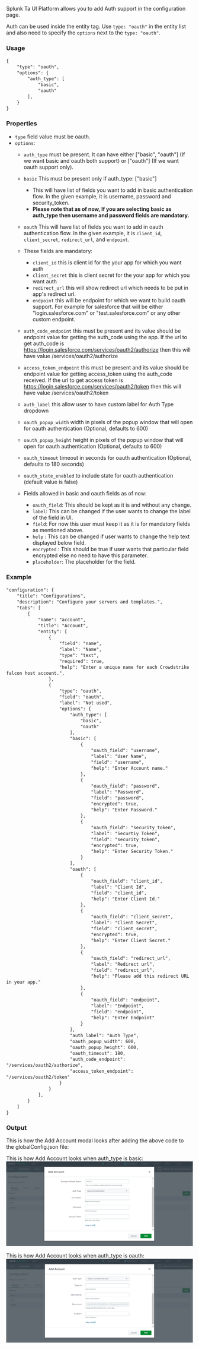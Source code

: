 Splunk Ta UI Platform allows you to add Auth support in the configuration page.

Auth can be used inside the entity tag. Use `type: "oauth"` in the entity list and also need to specify the `options` next to the `type: "oauth"`.

### Usage

```
{
    "type": "oauth",
    "options": {
        "auth_type": [
            "basic",
            "oauth"
        ],
    }
}
```

### Properties

- `type` field value must be oauth.
- `options`:
    - `auth_type` must be present. It can have either ["basic", "oauth"] (If we want basic and oauth both support) or ["oauth"] (If we want oauth support only).
    - `basic` This must be present only if auth_type: ["basic"]
        - This will have list of fields you want to add in basic authentication flow. In the given example, it is username, password and security_token. 
        - **Please note that as of now, If you are selecting basic as auth_type then username and password fields are mandatory.**
    - `oauth` This will have list of fields you want to add in oauth authentication flow. In the given example, it is `client_id`, `client_secret`, `redirect_url`, and `endpoint`.
    - These fields are mandatory:
        - `client_id` this is client id for the your app for which you want auth
        - `client_secret` this is client secret for the your app for which you want auth
        - `redirect_url` this will show redirect url which needs to be put in app's redirect url.
        - `endpoint` this will be endpoint for which we want to build oauth support. For example for salesforce that will be either "login.salesforce.com" or "test.salesforce.com" or any other custom endpoint.
    - `auth_code_endpoint` this must be present and its value should be endpoint value for getting the auth_code using the app. If the url to get auth_code is https://login.salesforce.com/services/oauth2/authorize then this will have value /services/oauth2/authorize
    - `access_token_endpoint` this must be present and its value should be endpoint value for getting access_token using the auth_code received. If the url to get access token is https://login.salesforce.com/services/oauth2/token then this will have value /services/oauth2/token
    - `auth_label` this allow user to have custom label for Auth Type dropdown
    - `oauth_popup_width` width in pixels of the popup window that will open for oauth authentication (Optional, defaults to 600)
    - `oauth_popup_height` height in pixels of the popup window that will open for oauth authentication (Optional, defaults to 600)
    - `oauth_timeout` timeout in seconds for oauth authentication (Optional, defaults to 180 seconds)
    - `oauth_state_enabled` to include state for oauth authentication (default value is false)

    - Fields allowed in basic and oauth fields as of now:
        - `oauth_field`: This should be kept as it is and without any change.
        - `label`: This can be changed if the user wants to change the label of the field in UI.
        - `field`: For now this user must keep it as it is for mandatory fields as mentioned above.
        - `help` : This can be changed if user wants to change the help text displayed below field.
        - `encrypted` : This should be true if user wants that particular field encrypted else no need to have this parameter.
        - `placeholder`: The placeholder for the field.

### Example

```
"configuration": {
    "title": "Configurations",
    "description": "Configure your servers and templates.",
    "tabs": [
        {
            "name": "account",
            "title": "Account",
            "entity": [
                {
                    "field": "name",
                    "label": "Name",
                    "type": "text",
                    "required": true,
                    "help": "Enter a unique name for each Crowdstrike falcon host account.",
                },
                {
                    "type": "oauth",
                    "field": "oauth",
                    "label": "Not used",
                    "options": {
                        "auth_type": [
                            "basic",
                            "oauth"
                        ],
                        "basic": [
                            {
                                "oauth_field": "username",
                                "label": "User Name",
                                "field": "username",
                                "help": "Enter Account name."
                            },
                            {
                                "oauth_field": "password",
                                "label": "Password",
                                "field": "password",
                                "encrypted": true,
                                "help": "Enter Password."
                            },
                            {
                                "oauth_field": "security_token",
                                "label": "Securtiy Token",
                                "field": "security_token",
                                "encrypted": true,
                                "help": "Enter Security Token."
                            }
                        ],
                        "oauth": [
                            {
                                "oauth_field": "client_id",
                                "label": "Client Id",
                                "field": "client_id",
                                "help": "Enter Client Id."
                            },
                            {
                                "oauth_field": "client_secret",
                                "label": "Client Secret",
                                "field": "client_secret",
                                "encrypted": true,
                                "help": "Enter Client Secret."
                            },
                            {
                                "oauth_field": "redirect_url",
                                "label": "Redirect url",
                                "field": "redirect_url",
                                "help": "Please add this redirect URL in your app."
                            },
                            {
                                "oauth_field": "endpoint",
                                "label": "Endpoint",
                                "field": "endpoint",
                                "help": "Enter Endpoint"
                            }
                        ],
                        "auth_label": "Auth Type",
                        "oauth_popup_width": 600,
                        "oauth_popup_height": 600,
                        "oauth_timeout": 180,
                        "auth_code_endpoint": "/services/oauth2/authorize",
                        "access_token_endpoint": "/services/oauth2/token"
                    }
                }
            ],
        }
    ]
}
```

### Output

This is how the Add Account modal looks after adding the above code to the globalConfig.json file:

This is how Add Account looks when auth_type is basic:
![image](images/Basic_Auth_Output.png)

This is how Add Account looks when auth_type is oauth:
![image](images/OAuth_Output.png)
